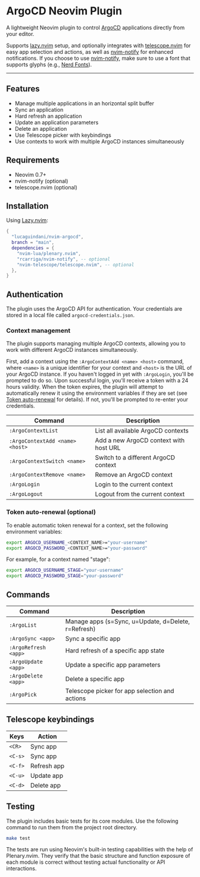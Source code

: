 # ArgoCD Neovim Plugin

A lightweight Neovim plugin to control [ArgoCD](https://argoproj.github.io/) applications directly from your editor.

Supports [lazy.nvim](https://github.com/folke/lazy.nvim) setup, and optionally integrates with [telescope.nvim](https://github.com/nvim-telescope/telescope.nvim) for easy app selection and actions, as well as [nvim-notify](https://github.com/rcarriga/nvim-notify) for enhanced notifications. If you choose to use [nvim-notify](https://github.com/rcarriga/nvim-notify), make sure to use a font that supports glyphs (e.g., [Nerd Fonts](https://github.com/ryanoasis/nerd-fonts)).

---

## Features

- Manage multiple applications in an horizontal split buffer
- Sync an application
- Hard refresh an application
- Update an application parameters
- Delete an application
- Use Telescope picker with keybindings
- Use contexts to work with multiple ArgoCD instances simultaneously

## Requirements

- Neovim 0.7+
- nvim-notify (optional)
- telescope.nvim (optional)

## Installation

Using [Lazy.nvim](https://github.com/folke/lazy.nvim):

```lua
{
  "lucaguindani/nvim-argocd",
  branch = "main",
  dependencies = {
    "nvim-lua/plenary.nvim",
    "rcarriga/nvim-notify", -- optional
    "nvim-telescope/telescope.nvim", -- optional
  },
}
```

## Authentication

The plugin uses the ArgoCD API for authentication. Your credentials are stored in a local file called `argocd-credentials.json`.

### Context management

The plugin supports managing multiple ArgoCD contexts, allowing you to work with different ArgoCD instances simultaneously.

First, add a context using the `:ArgoContextAdd <name> <host>` command, where `<name>` is a unique identifier for your context and `<host>` is the URL of your ArgoCD instance. If you haven't logged in yet with `:ArgoLogin`, you'll be prompted to do so. Upon successful login, you'll receive a token with a 24 hours validity. When the token expires, the plugin will attempt to automatically renew it using the environment variables if they are set (see [Token auto-renewal](#token-auto-renewal-optional) for details). If not, you'll be prompted to re-enter your credentials.

| Command                         | Description                               |
|---------------------------------|-------------------------------------------|
| `:ArgoContextList`              | List all available ArgoCD contexts        |
| `:ArgoContextAdd <name> <host>` | Add a new ArgoCD context with host URL    |
| `:ArgoContextSwitch <name>`     | Switch to a different ArgoCD context      |
| `:ArgoContextRemove <name>`     | Remove an ArgoCD context                  |
| `:ArgoLogin`                    | Login to the current context              |
| `:ArgoLogout`                   | Logout from the current context           |

### Token auto-renewal (optional)

To enable automatic token renewal for a context, set the following environment variables:

```bash
export ARGOCD_USERNAME_<CONTEXT_NAME>="your-username"
export ARGOCD_PASSWORD_<CONTEXT_NAME>="your-password"
```

For example, for a context named "stage":
```bash
export ARGOCD_USERNAME_STAGE="your-username"
export ARGOCD_PASSWORD_STAGE="your-password"
```

## Commands

| Command              | Description                                           |
|----------------------|-------------------------------------------------------|
| `:ArgoList`          | Manage apps (s=Sync, u=Update, d=Delete, r=Refresh)   |
| `:ArgoSync <app>`    | Sync a specific app                                   |
| `:ArgoRefresh <app>` | Hard refresh of a specific app state                  |
| `:ArgoUpdate <app>`  | Update a specific app parameters                      |
| `:ArgoDelete <app>`  | Delete a specific app                                 |
| `:ArgoPick`          | Telescope picker for app selection and actions        |

## Telescope keybindings

| Keys    | Action       |
|---------|--------------|
| `<CR>`  | Sync app     |
| `<C-s>` | Sync app     |
| `<C-f>` | Refresh app  |
| `<C-u>` | Update app   |
| `<C-d>` | Delete app   |

## Testing

The plugin includes basic tests for its core modules. Use the following command to run them from the project root directory.

```bash
make test
```

The tests are run using Neovim's built-in testing capabilities with the help of Plenary.nvim. They verify that the basic structure and function exposure of each module is correct without testing actual functionality or API interactions.
